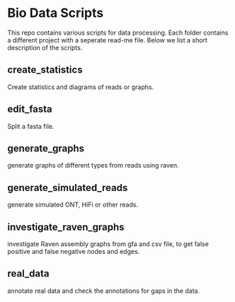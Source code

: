 # Bio Data Scripts

This repo contains various scripts for data processing. Each folder contains a different project with a seperate read-me file. Below we list a short description of the scripts.

## create_statistics
Create statistics and diagrams of reads or graphs.

## edit_fasta
Split a fasta file. 

## generate_graphs
generate graphs of different types from reads using raven.

## generate_simulated_reads
generate simulated ONT, HiFi or other reads.

## investigate_raven_graphs
investigate Raven assembly graphs from gfa and csv file, to get false positive and false negative nodes and edges.

## real_data
annotate real data and check the annotations for gaps in the data.
